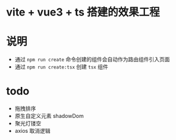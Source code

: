 # vite + vue3 + ts 搭建的效果工程

# 说明
- 通过 `npm run create` 命令创建的组件会自动作为路由组件引入页面
- 通过 `npm run create:tsx` 创建 `tsx` 组件

# todo
- 拖拽排序
- 原生自定义元素 shadowDom
- 聚光灯镂空
- axios 取消逻辑